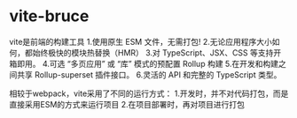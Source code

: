 # vite-bruce

vite是前端的构建工具
1.使用原生 ESM 文件，无需打包!
2.无论应用程序大小如何，都始终极快的模块热替换（HMR）
3.对 TypeScript、JSX、CSS 等支持开箱即用。
4.可选 “多页应用” 或 “库” 模式的预配置 Rollup 构建
5.在开发和构建之间共享 Rollup-superset 插件接口。
6.灵活的 API 和完整的 TypeScript 类型。

相较于webpack，vite采用了不同的运行方式：
    1.开发时，并不对代码打包，而是直接采用ESM的方式来运行项目
    2.在项目部署时，再对项目进行打包